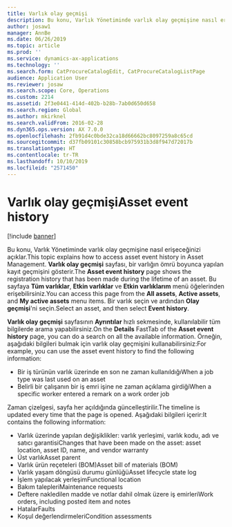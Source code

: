 ```yaml
---
title: Varlık olay geçmişi
description: Bu konu, Varlık Yönetiminde varlık olay geçmişine nasıl erişeceğinizi açıklar.
author: josaw1
manager: AnnBe
ms.date: 06/26/2019
ms.topic: article
ms.prod: ''
ms.service: dynamics-ax-applications
ms.technology: ''
ms.search.form: CatProcureCatalogEdit, CatProcureCatalogListPage
audience: Application User
ms.reviewer: josaw
ms.search.scope: Core, Operations
ms.custom: 2214
ms.assetid: 2f3e0441-414d-402b-b28b-7ab0d650d658
ms.search.region: Global
ms.author: mkirknel
ms.search.validFrom: 2016-02-28
ms.dyn365.ops.version: AX 7.0.0
ms.openlocfilehash: 2fb91d4c0bde32ca18d66662bc8097259a8c65cd
ms.sourcegitcommit: d37fb09101c30858bcb975931b3d8f947d72017b
ms.translationtype: HT
ms.contentlocale: tr-TR
ms.lasthandoff: 10/10/2019
ms.locfileid: "2571450"
---
```

# <a name="asset-event-history"></a><span data-ttu-id="fc87a-103">Varlık olay geçmişi</span><span class="sxs-lookup"><span data-stu-id="fc87a-103">Asset event history</span></span>

[!include [banner](../../includes/banner.md)]

 

<span data-ttu-id="fc87a-104">Bu konu, Varlık Yönetiminde varlık olay geçmişine nasıl erişeceğinizi açıklar.</span><span class="sxs-lookup"><span data-stu-id="fc87a-104">This topic explains how to access asset event history in Asset Management.</span></span> <span data-ttu-id="fc87a-105">**Varlık olay geçmişi** sayfası, bir varlığın ömrü boyunca yapılan kayıt geçmişini gösterir.</span><span class="sxs-lookup"><span data-stu-id="fc87a-105">The **Asset event history** page shows the registration history that has been made during the lifetime of an asset.</span></span> <span data-ttu-id="fc87a-106">Bu sayfaya **Tüm varlıklar**, **Etkin varlıklar** ve **Etkin varlıklarım** menü öğelerinden erişebilirsiniz.</span><span class="sxs-lookup"><span data-stu-id="fc87a-106">You can access this page from the **All assets**, **Active assets**, and **My active assets** menu items.</span></span> <span data-ttu-id="fc87a-107">Bir varlık seçin ve ardından **Olay geçmişi**'ni seçin.</span><span class="sxs-lookup"><span data-stu-id="fc87a-107">Select an asset, and then select **Event history**.</span></span>

<span data-ttu-id="fc87a-108">**Varlık olay geçmişi** sayfasının **Ayrıntılar** hızlı sekmesinde, kullanılabilir tüm bilgilerde arama yapabilirsiniz.</span><span class="sxs-lookup"><span data-stu-id="fc87a-108">On the **Details** FastTab of the **Asset event history** page, you can do a search on all the available information.</span></span> <span data-ttu-id="fc87a-109">Örneğin, aşağıdaki bilgileri bulmak için varlık olay geçmişini kullanabilirsiniz:</span><span class="sxs-lookup"><span data-stu-id="fc87a-109">For example, you can use the asset event history to find the following information:</span></span>

- <span data-ttu-id="fc87a-110">Bir iş türünün varlık üzerinde en son ne zaman kullanıldığı</span><span class="sxs-lookup"><span data-stu-id="fc87a-110">When a job type was last used on an asset</span></span>
- <span data-ttu-id="fc87a-111">Belirli bir çalışanın bir iş emri işine ne zaman açıklama girdiği</span><span class="sxs-lookup"><span data-stu-id="fc87a-111">When a specific worker entered a remark on a work order job</span></span>

<span data-ttu-id="fc87a-112">Zaman çizelgesi, sayfa her açıldığında güncelleştirilir.</span><span class="sxs-lookup"><span data-stu-id="fc87a-112">The timeline is updated every time that the page is opened.</span></span> <span data-ttu-id="fc87a-113">Aşağıdaki bilgileri içerir:</span><span class="sxs-lookup"><span data-stu-id="fc87a-113">It contains the following information:</span></span>

- <span data-ttu-id="fc87a-114">Varlık üzerinde yapılan değişiklikler: varlık yerleşimi, varlık kodu, adı ve satıcı garantisi</span><span class="sxs-lookup"><span data-stu-id="fc87a-114">Changes that have been made on the asset: asset location, asset ID, name, and vendor warranty</span></span>
- <span data-ttu-id="fc87a-115">Üst varlık</span><span class="sxs-lookup"><span data-stu-id="fc87a-115">Asset parent</span></span>
- <span data-ttu-id="fc87a-116">Varlık ürün reçeteleri (BOM)</span><span class="sxs-lookup"><span data-stu-id="fc87a-116">Asset bill of materials (BOM)</span></span>
- <span data-ttu-id="fc87a-117">Varlık yaşam döngüsü durumu günlüğü</span><span class="sxs-lookup"><span data-stu-id="fc87a-117">Asset lifecycle state log</span></span>
- <span data-ttu-id="fc87a-118">İşlem yapılacak yerleşim</span><span class="sxs-lookup"><span data-stu-id="fc87a-118">Functional location</span></span>
- <span data-ttu-id="fc87a-119">Bakım talepleri</span><span class="sxs-lookup"><span data-stu-id="fc87a-119">Maintenance requests</span></span>
- <span data-ttu-id="fc87a-120">Deftere nakledilen madde ve notlar dahil olmak üzere iş emirleri</span><span class="sxs-lookup"><span data-stu-id="fc87a-120">Work orders, including posted item and notes</span></span>
- <span data-ttu-id="fc87a-121">Hatalar</span><span class="sxs-lookup"><span data-stu-id="fc87a-121">Faults</span></span>
- <span data-ttu-id="fc87a-122">Koşul değerlendirmeleri</span><span class="sxs-lookup"><span data-stu-id="fc87a-122">Condition assessments</span></span>
